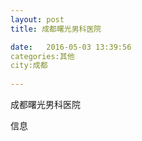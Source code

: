 ```yaml
--- 
layout: post 
title: 成都曙光男科医院

date:   2016-05-03 13:39:56 
categories:其他  
city:成都
  
--- 
```

   
成都曙光男科医院

信息

